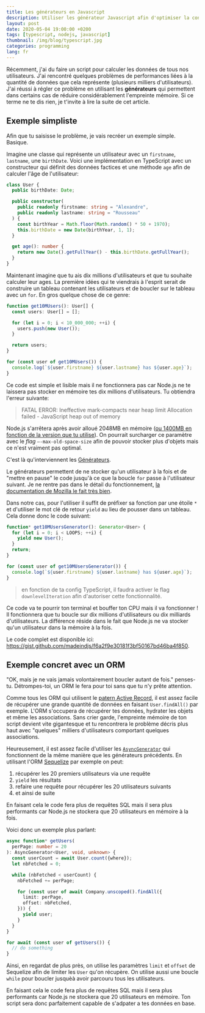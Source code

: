 ```yaml
---
title: Les générateurs en Javascript
description: Utiliser les générateur Javascript afin d'optimiser la consommation mémoire de ton script ou de ton application.
layout: post
date: 2020-05-04 19:00:00 +0200
tags: [typescript, nodejs, javascript]
thumbnail: /img/blog/typescript.jpg
categories: programming
lang: fr
---
```


Récemment, j'ai du faire un script pour calculer les données de tous nos utilisateurs. J'ai rencontré quelques problèmes de performances liées à la quantité de données que cela représente (plusieurs milliers d'utilisateurs). J'ai réussi à régler ce problème en utilisant les **générateurs** qui permettent dans certains cas de réduire considérablement l'empreinte mémoire. Si ce terme ne te dis rien, je t'invite à lire la suite de cet article.

## Exemple simpliste

Afin que tu saisisse le problème, je vais recréer un exemple simple. Basique.

Imagine une classe qui représente un utilisateur avec un `firstname`, `lastname`, une `birthDate`. Voici une implémentation en TypeScript avec un constructeur qui définit des données factices et une méthode `age` afin de calculer l'âge de l'utilisateur:

```ts
class User {
  public birthDate: Date;

  public constructor(
    public readonly firstname: string = "Alexandre",
    public readonly lastname: string = "Rousseau"
  ) {
    const birthYear = Math.floor(Math.random() * 50 + 1970);
    this.birthDate = new Date(birthYear, 1, 1);
  }

  get age(): number {
    return new Date().getFullYear() - this.birthDate.getFullYear();
  }
}
```

Maintenant imagine que tu ais dix millions d'utilisateurs et que tu souhaite calculer leur ages. La première idées qui te viendrais à l'esprit serait de construire un tableau contenant les utilisateurs et de boucler sur le tableau avec un `for`. En gros quelque chose de ce genre:

```ts
function get10MUsers(): User[] {
  const users: User[] = [];

  for (let i = 0; i < 10_000_000; ++i) {
    users.push(new User());
  }

  return users;
}

for (const user of get10MUsers()) {
  console.log(`${user.firstname} ${user.lastname} has ${user.age}`);
}
```

Ce code est simple et lisible mais il ne fonctionnera pas car Node.js ne te laissera pas stocker en mémoire tes dix millions d'utilisateurs. Tu obtiendra l'erreur suivante:

> FATAL ERROR: Ineffective mark-compacts near heap limit Allocation failed - JavaScript heap out of memory

Node.js s'arrêtera après avoir alloué 2048MB en mémoire ([ou 1400MB en fonction de la version que tu utilise](https://github.com/nodejs/node/issues/28202)). On pourrait surcharger ce paramètre avec le _flag_ `—-max-old-space-size` afin de pouvoir stocker plus d'objets mais ce n'est vraiment pas optimal.

C'est là qu'interviennent les [Générateurs][iterators_and_generators].

Le générateurs permettent de ne stocker qu'un utilisateur à la fois et de "mettre en pause" le code jusqu'à ce que la boucle `for` passe à l'utilisateur suivant. Je ne rentre pas dans le détail du fonctionnement, [la documentation de Mozilla le fait très bien][iterators_and_generators].

Dans notre cas, pour l'utiliser il suffit de préfixer sa fonction par une étoile `*` et d'utiliser le mot clé de retour `yield` au lieu de pousser dans un tableau. Cela donne donc le code suivant:

```ts
function* get10MUsersGenerator(): Generator<User> {
  for (let i = 0; i < LOOPS; ++i) {
    yield new User();
  }
  return;
}

for (const user of get10MUsersGenerator()) {
  console.log(`${user.firstname} ${user.lastname} has ${user.age}`);
}
```

> en fonction de ta config TypeScript, il faudra activer le flag `downlevelIteration` afin d'autoriser cette fonctionnalité.

Ce code va te pourrir ton terminal et bouffer ton CPU mais il va fonctionner ! Il fonctionnera que tu boucle sur dix millions d'utilisateurs ou dix milliards d'utilisateurs. La différence réside dans le fait que Node.js ne va stocker qu'un utilisateur dans la mémoire à la fois.

Le code complet est disponible ici: <https://gist.github.com/madeindjs/f6a2f9e30181f3bf50167bd46ba4f850>.

## Exemple concret avec un ORM

"OK, mais je ne vais jamais volontairement boucler autant de fois." penses-tu. Détrompes-toi, un ORM le fera pour toi sans que tu n'y prête attention.

Comme tous les ORM qui utilisent le [patern Active Record](https://en.wikipedia.org/wiki/Active_record_pattern), il est assez facile de récupérer une grande quantité de données en faisant `User.findAll()` par exemple. L'ORM s'occupera de récupérer tes données, hydrater les objets et même les associations. Sans crier garde, l'empreinte mémoire de ton script devient vite gigantesque et tu rencontrera le problème décris plus haut avec "quelques" milliers d'utilisateurs comportant quelques associations.

Heureusement, il est assez facile d'utiliser les [`AsyncGenerator`][for-await...of] qui fonctionnent de la même manière que les générateurs précédents. En utilisant l'ORM [Sequelize](https://sequelize.org/) par exemple on peut:

1. récupérer les 20 premiers utilisateurs via une requête
2. `yield` les résultats
3. refaire une requête pour récupérer les 20 utilisateurs suivants
4. et ainsi de suite

En faisant cela le code fera plus de requêtes SQL mais il sera plus performants car Node.js ne stockera que 20 utilisateurs en mémoire à la fois.

Voici donc un exemple plus parlant:

```ts
async function* getUsers(
  perPage: number = 20
): AsyncGenerator<User, void, unknown> {
  const userCount = await User.count({where});
  let nbFetched = 0;

  while (nbFetched < userCount) {
    nbFetched += perPage;

    for (const user of await Company.unscoped().findAll({
      limit: perPage,
      offset: nbFetched,
    })) {
      yield user;
    }
  }
}

for await (const user of getUsers()) {
  // do something
}
```

Ainsi, en regardat de plus près, on utilise les paramètres `limit` et `offset` de Sequelize afin de limiter les `User` qu'on récupère. On utilise aussi une boucle `while` pour boucler jusquèà avoir parcouru tous les utilisateurs.

En faisant cela le code fera plus de requêtes SQL mais il sera plus performants car Node.js ne stockera que 20 utilisateurs en mémoire. Ton script sera donc parfaitement capable de s'adpater a tes données en base.

[iterators_and_generators]: https://developer.mozilla.org/en-US/docs/Web/JavaScript/Guide/Iterators_and_Generators
[for-await...of]: https://developer.mozilla.org/en-US/docs/Web/JavaScript/Reference/Statements/for-await...of
